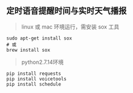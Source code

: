 ## 定时语音提醒时间与实时天气播报

> linux 或 mac 环境运行，需安装 sox 工具

```
sudo apt-get install sox
# 或
brew install sox
```

> python2.7.14环境

```
pip install requests
pip install voicetools
pip install schedule

```
